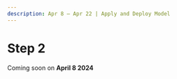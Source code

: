 ```yaml
---
description: Apr 8 – Apr 22 | Apply and Deploy Model
---
```


# Step 2

Coming soon on **April 8 2024**
